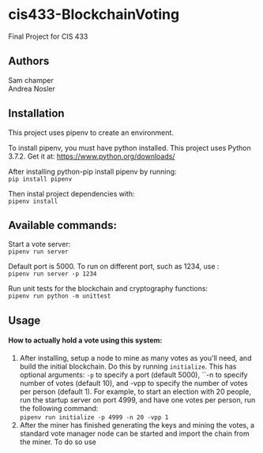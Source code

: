 # cis433-BlockchainVoting
Final Project for CIS 433

## Authors

Sam champer <br/> Andrea Nosler

## Installation

This project uses pipenv to create an environment.

To install pipenv, you must have python installed. This project uses Python 3.7.2.
Get it at: https://www.python.org/downloads/

After installing python-pip install pipenv by running:<br/>
```pip install pipenv```

Then instal project dependencies with:<br/>
```pipenv install```

## Available commands:

Start a vote server:<br/>
```pipenv run server```<br/>

Default port is 5000. To run on different port, such as 1234, use :<br/>
```pipenv run server -p 1234```<br/>

Run unit tests for the blockchain and cryptography functions:<br/>
```pipenv run python -m unittest```

## Usage
#### How to actually hold a vote using this system:
1. After installing, setup a node to mine as many votes as you'll need, 
and build the initial blockchain. Do this by running ``initialize``. This has optional arguments:
``-p`` to specify a port (default 5000), ``-n to specify number of votes (default 10),
and -vpp to specify the number of votes per person (default 1). For example, to start an
election with 20 people, run the startup server on port 4999, and have one votes per person, run the following command:<br/>
```pipenv run initialize -p 4999 -n 20 -vpp 1```
2. After the miner has finished generating the keys and mining the votes, a standard vote manager
node can be started and import the chain from the miner. To do so use 
